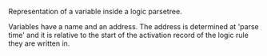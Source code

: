 Representation of a variable inside a logic parsetree.

Variables have a name and an address. The address is determined at 'parse time' and it is relative to the start of the activation record of the logic rule they are written in. 
